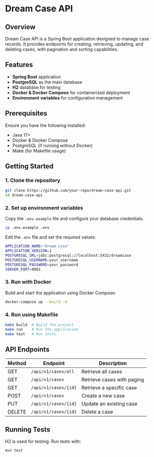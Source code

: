 # Dream Case API

## Overview
Dream Case API is a Spring Boot application designed to manage case records. It provides endpoints for creating, retrieving, updating, and deleting cases, with pagination and sorting capabilities.

## Features
- **Spring Boot** application
- **PostgreSQL** as the main database
- **H2** database for testing
- **Docker & Docker Compose** for containerized deployment
- **Environment variables** for configuration management

## Prerequisites
Ensure you have the following installed:
- Java 17+
- Docker & Docker Compose
- PostgreSQL (if running without Docker)
- Make (for Makefile usage)

## Getting Started
### 1. Clone the repository
```sh
git clone https://github.com/your-repo/dream-case-api.git
cd dream-case-api
```

### 2. Set up environment variables
Copy the `.env.example` file and configure your database credentials.
```sh
cp .env.example .env
```
Edit the `.env` file and set the required values:
```sh
APPLICATION_NAME="Dream Case"
APPLICATION_VERSION=1
POSTGRESQL_URL=jdbc:postgresql://localhost:5432/dreamcase
POSTGRESQL_USERNAME=your_username
POSTGRESQL_PASSWORD=your_password
SERVER_PORT=8081
```

### 3. Run with Docker
Build and start the application using Docker Compose:
```sh
docker-compose up --build -d
```

### 4. Run using Makefile
```sh
make build  # Build the project
make run    # Run the application
make test   # Run tests
```

## API Endpoints
| Method   | Endpoint                | Description                  |
|----------|-------------------------|------------------------------|
| GET      | `/api/v1/cases/all`      | Retrieve all cases          |
| GET      | `/api/v1/cases`          | Retrieve cases with paging  |
| GET      | `/api/v1/cases/{id}`     | Retrieve a specific case    |
| POST     | `/api/v1/cases`          | Create a new case           |
| PUT      | `/api/v1/cases/{id}`     | Update an existing case     |
| DELETE   | `/api/v1/cases/{id}`     | Delete a case               |

## Running Tests
H2 is used for testing. Run tests with:
```sh
mvn test
```
